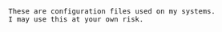 
<p align="center">
<pre>
These are configuration files used on my systems.
I may use this at your own risk.
</pre>
</p>
